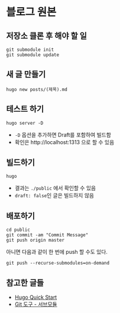 # 블로그 원본

## 저장소 클론 후 해야 할 일

```shell script
git submodule init
git submodule update
```

## 새 글 만들기

```shell script
hugo new posts/(제목).md
```

## 테스트 하기

```shell script
hugo server -D
```

* `-D` 옵션을 추가하면 Draft를 포함하여 빌드함
* 확인은 http://localhost:1313 으로 할 수 있음

## 빌드하기

```shell script
hugo
```

* 결과는 `./public` 에서 확인할 수 있음
* `draft: false`인 글은 빌드하지 않음

## 배포하기

```shell script
cd public
git commit -am "Commit Message"
git push origin master
```

아니면 다음과 같이 한 번에 push 할 수도 있다.

```shell script
git push --recurse-submodules=on-demand
```

## 참고한 글들

* [Hugo Quick Start](https://gohugo.io/getting-started/quick-start/)
* [Git 도구 - 서브모듈](https://git-scm.com/book/ko/v2/Git-%EB%8F%84%EA%B5%AC-%EC%84%9C%EB%B8%8C%EB%AA%A8%EB%93%88)